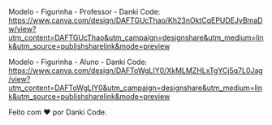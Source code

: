 Modelo - Figurinha - Professor - Danki Code: https://www.canva.com/design/DAFTGUcThao/Kh23nOktCqEPUDEJyBmaDw/view?utm_content=DAFTGUcThao&utm_campaign=designshare&utm_medium=link&utm_source=publishsharelink&mode=preview

Modelo - Figurinha - Aluno - Danki Code: https://www.canva.com/design/DAFToWgLIY0/XkMLMZHLxTgYCj5q7L0Jag/view?utm_content=DAFToWgLIY0&utm_campaign=designshare&utm_medium=link&utm_source=publishsharelink&mode=preview


Feito com ❤️ por Danki Code.
